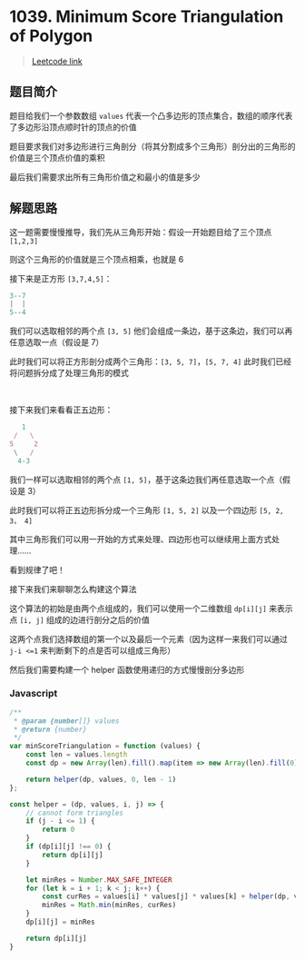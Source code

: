 # 1039. Minimum Score Triangulation of Polygon

> [Leetcode link](https://leetcode.com/problems/minimum-score-triangulation-of-polygon)

## 题目简介

题目给我们一个参数数组 `values` 代表一个凸多边形的顶点集合，数组的顺序代表了多边形沿顶点顺时针的顶点的价值

题目要求我们对多边形进行三角剖分（将其分割成多个三角形）剖分出的三角形的价值是三个顶点价值的乘积

最后我们需要求出所有三角形价值之和最小的值是多少

## 解题思路

这一题需要慢慢推导，我们先从三角形开始：假设一开始题目给了三个顶点 `[1,2,3]`

则这个三角形的价值就是三个顶点相乘，也就是 6

接下来是正方形 `[3,7,4,5]`：

```js
3--7
|  |
5--4
```

我们可以选取相邻的两个点 `[3, 5]` 他们会组成一条边，基于这条边，我们可以再任意选取一点（假设是 7）

此时我们可以将正方形剖分成两个三角形：`[3, 5, 7]`，`[5, 7, 4]` 此时我们已经将问题拆分成了处理三角形的模式

<br />

接下来我们来看看正五边形：

```js
   1
 /   \
5     2
 \   /
  4-3
```

我们一样可以选取相邻的两个点 `[1, 5]`，基于这条边我们再任意选取一个点（假设是 3）

此时我们可以将正五边形拆分成一个三角形 `[1, 5, 2]` 以及一个四边形 `[5, 2, 3， 4]`

其中三角形我们可以用一开始的方式来处理、四边形也可以继续用上面方式处理……

看到规律了吧！

接下来我们来聊聊怎么构建这个算法

这个算法的初始是由两个点组成的，我们可以使用一个二维数组 `dp[i][j]` 来表示点 `[i, j]` 组成的边进行剖分之后的价值

这两个点我们选择数组的第一个以及最后一个元素（因为这样一来我们可以通过 `j-i <=1` 来判断剩下的点是否可以组成三角形）

然后我们需要构建一个 helper 函数使用递归的方式慢慢剖分多边形

### Javascript

```javascript
/**
 * @param {number[]} values
 * @return {number}
 */
var minScoreTriangulation = function (values) {
    const len = values.length
    const dp = new Array(len).fill().map(item => new Array(len).fill(0))

    return helper(dp, values, 0, len - 1)
};

const helper = (dp, values, i, j) => {
    // cannot form triangles
    if (j - i <= 1) {
        return 0
    }
    if (dp[i][j] !== 0) {
        return dp[i][j]
    }

    let minRes = Number.MAX_SAFE_INTEGER
    for (let k = i + 1; k < j; k++) {
        const curRes = values[i] * values[j] * values[k] + helper(dp, values, i, k) + helper(dp, values, k, j)
        minRes = Math.min(minRes, curRes)
    }
    dp[i][j] = minRes

    return dp[i][j]
}
```
